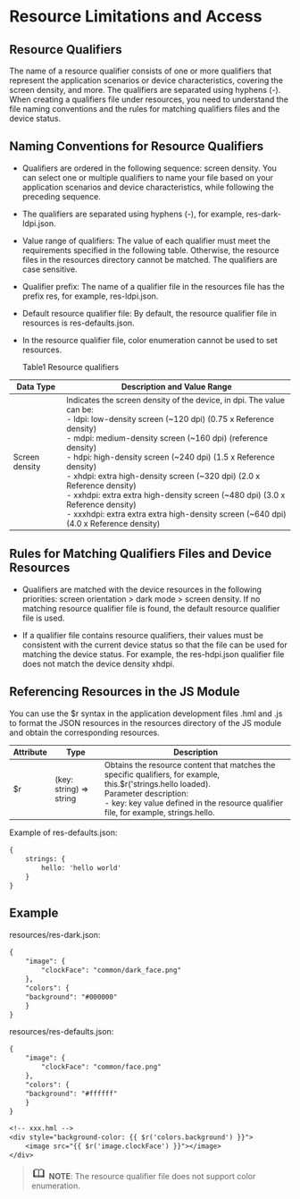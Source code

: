 # Resource Limitations and Access


## Resource Qualifiers

The name of a resource qualifier consists of one or more qualifiers that represent the application scenarios or device characteristics, covering the screen density, and more. The qualifiers are separated using hyphens (-). When creating a qualifiers file under resources, you need to understand the file naming conventions and the rules for matching qualifiers files and the device status.


## Naming Conventions for Resource Qualifiers

- Qualifiers are ordered in the following sequence: screen density. You can select one or multiple qualifiers to name your file based on your application scenarios and device characteristics, while following the preceding sequence. 

- The qualifiers are separated using hyphens (-), for example, res-dark-ldpi.json.

- Value range of qualifiers: The value of each qualifier must meet the requirements specified in the following table. Otherwise, the resource files in the resources directory cannot be matched. The qualifiers are case sensitive.

- Qualifier prefix: The name of a qualifier file in the resources file has the prefix res, for example, res-ldpi.json.

- Default resource qualifier file: By default, the resource qualifier file in resources is res-defaults.json.

- In the resource qualifier file, color enumeration cannot be used to set resources.


  Table1 Resource qualifiers

| Data Type | Description and Value Range | 
| -------- | -------- |
| Screen density | Indicates the screen density of the device, in dpi. The value can be:<br/>- ldpi: low-density screen (~120 dpi) (0.75 x Reference density)<br/>- mdpi: medium-density screen (~160 dpi) (reference density)<br/>- hdpi: high-density screen (~240 dpi) (1.5 x Reference density)<br/>- xhdpi: extra high-density screen (~320 dpi) (2.0 x Reference density)<br/>- xxhdpi: extra extra high-density screen (~480 dpi) (3.0 x Reference density)<br/>- xxxhdpi: extra extra extra high-density screen (~640 dpi) (4.0 x Reference density) | 


## Rules for Matching Qualifiers Files and Device Resources

- Qualifiers are matched with the device resources in the following priorities: screen orientation > dark mode > screen density. If no matching resource qualifier file is found, the default resource qualifier file is used.

- If a qualifier file contains resource qualifiers, their values must be consistent with the current device status so that the file can be used for matching the device status. For example, the res-hdpi.json qualifier file does not match the device density xhdpi.


## Referencing Resources in the JS Module

You can use the $r syntax in the application development files .hml and .js to format the JSON resources in the resources directory of the JS module and obtain the corresponding resources.

| Attribute | Type | Description |
| -------- | -------- | -------- |
| $r | (key: string) => string | Obtains the resource content that matches the specific qualifiers, for example, this.$r('strings.hello loaded).<br/>Parameter description:<br/>- key: key value defined in the resource qualifier file, for example, strings.hello.<br/> |

Example of res-defaults.json:<br/>

```
{
    strings: {        
        hello: 'hello world'    
    }
}
```

## Example

resources/res-dark.json:


```
{
    "image": {
        "clockFace": "common/dark_face.png"
    },
    "colors": {
	"background": "#000000"
    }
}
```

resources/res-defaults.json:


```
{
    "image": {
        "clockFace": "common/face.png"
    },
    "colors": {
	"background": "#ffffff"
    }
}
```


```
<!-- xxx.hml -->
<div style="background-color: {{ $r('colors.background') }}">
    <image src="{{ $r('image.clockFace') }}"></image>
</div>
```

> ![icon-note.gif](public_sys-resources/icon-note.gif) **NOTE**:
> The resource qualifier file does not support color enumeration.
